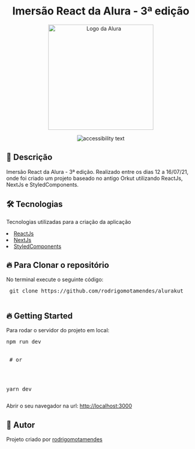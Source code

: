 <h1 align="center"> Imersão React da Alura - 3ª edição </h1>

<p align="center">
 <img src="https://jogoveio.com.br/wp-content/uploads/2020/10/especial-logo-alura.png" width="280" alt="Logo da Alura">
</p>

<p align="center">
 <img src="https://i.imgur.com/LfzOr5g.png" alt="accessibility text">
</p>

<h2>🚀 Descrição</h2>

<p>Imersão React da Alura - 3ª edição. Realizado entre os dias 12 a 16/07/21, onde foi criado um projeto baseado no antigo Orkut utilizando ReactJs, NextJs e StyledComponents.</p>

<h2>🛠 Tecnologias</h2>

<p> Tecnologias utilizadas para a criação da aplicação</p>

<u>
 <li>
  <a href='https://pt-br.reactjs.org/' target="_blank" rel="nofollow">ReactJs</a>
 </li>
 <li>
  <a href='https://nextjs.org/' target="_blank" rel="nofollow">NextJs</a>
 </li>
 <li>
  <a href='https://styled-components.com/' target="_blank" rel="nofollow">StyledComponents</a>
 </li>
</u>

<h2>🔥 Para Clonar o repositório</h2>

<p>No terminal execute o seguinte código: </p>

<div class="highlight highlight-source-shell">
 <pre>
 git clone https://github.com/rodrigomotamendes/alurakut

</pre>

</div>

<h2>🔥 Getting Started</h2>

<p>Para rodar o servidor do projeto em local: </p>

<div class="highlight highlight-source-shell">
<pre>
npm run dev

<span class="pl-c">
 <span class="pl-c"># or</span>
 
 </span>

yarn dev
</pre>
</div>

<p>Abrir o seu navegador na url: <a href='http://localhost:3000' rel="nofollow">http://localhost:3000</a></p>

<h2>💜 Autor</h2>

<p>Projeto criado por <a href='https://www.linkedin.com/in/rodrigo-mota-mendes/' rel="nofollow">rodrigomotamendes</a></p>